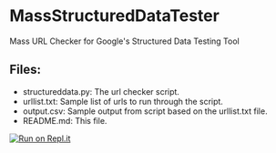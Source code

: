 # MassStructuredDataTester
Mass URL Checker for Google's Structured Data Testing Tool

## Files:
- structureddata.py: The url checker script.
- urllist.txt: Sample list of urls to run through the script.
- output.csv: Sample output from script based on the urllist.txt file.
- README.md: This file.

[![Run on Repl.it](https://repl.it/badge/github/jroakes/MassStructuredDataTester)](https://repl.it/github/jroakes/MassStructuredDataTester)